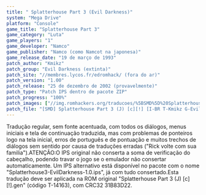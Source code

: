 ```yaml
---
title: " Splatterhouse Part 3 (Evil Darkness)"
system: "Mega Drive"
platform: "Console"
game_title: "Splatterhouse Part 3"
game_category: "Luta"
game_players: "1"
game_developer: "Namco"
game_publisher: "Namco (como Namcot na japonesa)"
game_release_date: "19 de março de 1993"
patch_author: "Kmikz"
patch_group: "Evil Darkness (extinta)"
patch_site: "//membres.lycos.fr/edromhack/ (fora do ar)"
patch_version: "1.00"
patch_release: "25 de dezembro de 2002 (provavelmente)"
patch_type: "Patch IPS dentro de pacote ZIP"
patch_progress: "100%"
patch_images: ["//img.romhackers.org/traducoes/%5BSMD%5D%20Splatterhouse%20Part%203%20-%20Evil%20Darkness%20-%201.png","//img.romhackers.org/traducoes/%5BSMD%5D%20Splatterhouse%20Part%203%20-%20Evil%20Darkness%20-%202.png","//img.romhackers.org/traducoes/%5BSMD%5D%20Splatterhouse%20Part%203%20-%20Evil%20Darkness%20-%203.png"]
patch_file: "[SMD] Splatterhouse Part 3 (J) [c][!] [I-BR T-Kmikz G-Evil Darkness V-1.0 P-100% A-2002].zip"
---
```

Tradução regular, sem fonte acentuada, com todos os diálogos, menus iniciais e tela de continuação traduzida, mas com problemas de ponteiros logo na tela inicial, erros de português e de pontuação e muitos trechos de diálogos sem sentido por causa de traduções erradas ("Rick volte com sua familia").ATENÇÃO:O IPS original não conserta a soma de verificação do cabeçalho, podendo travar o jogo se o emulador não consertar automaticamente. Um IPS alternativo está disponível no pacote com o nome "Splatterhouse3-EvilDarkness-1.0.ips", já com tudo consertado.Esta tradução deve ser aplicada na ROM original "Splatterhouse Part 3 (J) [c][!].gen" (código T-14163), com CRC32 31B83D22.